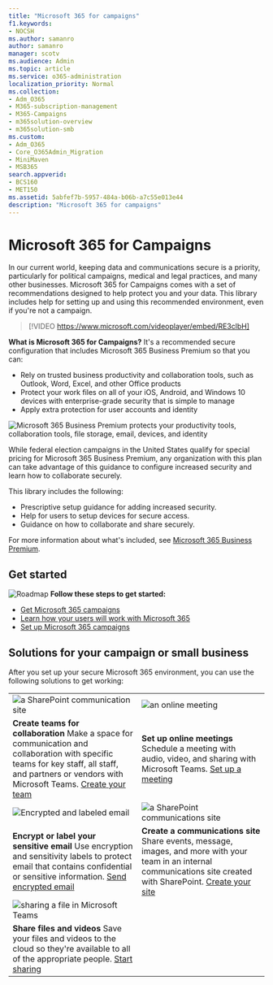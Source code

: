 ```yaml
---
title: "Microsoft 365 for campaigns"
f1.keywords:
- NOCSH
ms.author: samanro
author: samanro
manager: scotv
ms.audience: Admin
ms.topic: article
ms.service: o365-administration
localization_priority: Normal
ms.collection: 
- Adm_O365
- M365-subscription-management 
- M365-Campaigns
- m365solution-overview
- m365solution-smb
ms.custom:
- Adm_O365
- Core_O365Admin_Migration
- MiniMaven
- MSB365
search.appverid:
- BCS160
- MET150
ms.assetid: 5abfef7b-5957-484a-b06b-a7c55e013e44
description: "Microsoft 365 for campaigns"
---
```


Microsoft 365 for Campaigns
===========================

In our current world, keeping data and communications secure is a priority, particularly for political campaigns, medical and legal practices, and many other businesses. Microsoft 365 for Campaigns comes with a set of recommendations designed to help protect you and your data. This library includes help for setting up and using this recommended environment, even if you're not a campaign.


> [!VIDEO https://www.microsoft.com/videoplayer/embed/RE3clbH] 


**What is Microsoft 365 for Campaigns?** 
It's a recommended secure configuration that includes Microsoft 365 Business Premium so that you can:
- Rely on trusted business productivity and collaboration tools, such as Outlook, Word, Excel, and other Office products 
- Protect your work files on all of your iOS, Android, and Windows 10 devices with enterprise-grade security that is simple to manage 
- Apply extra protection for user accounts and identity 

![Microsoft 365 Business Premium protects your productivity tools, collaboration tools, file storage, email, devices, and identity](../media/M365-WhatIsIt-SecurityFocus.png)

While federal election campaigns in the United States qualify for special pricing for Microsoft 365 Business Premium, any organization with this plan can take advantage of this guidance to configure increased security and learn how to collaborate securely.

This library includes the following:
- Prescriptive setup guidance for adding increased security.
- Help for users to setup devices for secure access.
- Guidance on how to collaborate and share securely.

For more information about what's included, see [Microsoft 365 Business Premium](https://www.microsoft.com/microsoft-365/business). 


Get started
--------------------------

![Roadmap](https://docs.microsoft.com/office/media/icons/walkthrough-map-blue.png) **Follow these steps to get started:**  

- [Get Microsoft 365 campaigns](get-microsoft-365-campaigns.md)
- [Learn how your users will work with Microsoft 365](m365-campaigns-users.md)
- [Set up Microsoft 365 campaigns](microsoft-365-campaigns-setup-overview.md)



Solutions for your campaign or small business
--------------------------

After you set up your secure Microsoft 365 environment, you can use the following solutions to get working:

|               |               |
| ------------- | ------------- |
| ![a SharePoint communication site](../media/sm-m365-democracy-teams-collab.png) | ![an online meeting](../media/m365-democracy-teams-meetings.png) |
| **Create teams for collaboration**  Make a space for communication and collaboration with specific teams for key staff, all staff, and partners or vendors with Microsoft Teams. [Create your team](create-teams-for-collaboration.md) | **Set up online meetings**  Schedule a meeting with audio, video, and sharing with Microsoft Teams. [Set up a meeting](set-up-meetings.md) |
| ![Encrypted and labeled email](../media/sm-m365-campaign-email-encrypt.png) | ![a SharePoint communications site](../media/sm-m365-democracy-comms-site.png) |
| **Encrypt or label your sensitive email**  Use encryption and sensitivity labels to protect email that contains confidential or sensitive information. [Send encrypted email](send-encrypted-email.md) | **Create a communications site**  Share events, message, images, and more with your team in an internal communications site created with SharePoint. [Create your site](create-communications-site.md) |
| ![sharing a file in Microsoft Teams](../media/m365-democracy-teams-sharefiles.png) | |
| **Share files and videos**  Save your files and videos to the cloud so they're available to all of the appropriate people. [Start sharing](share-files-and-videos.md) | |

